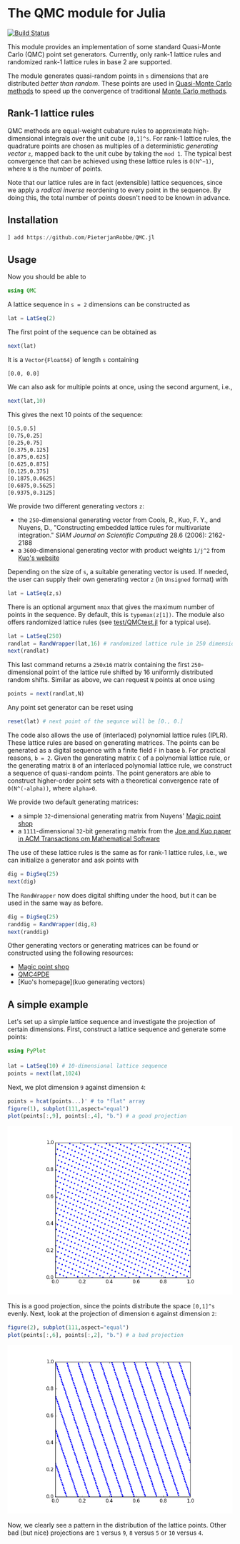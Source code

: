 # The QMC module for Julia
[![Build Status](https://travis-ci.org/PieterjanRobbe/QMC.jl.png)](https://travis-ci.org/PieterjanRobbe/QMC.jl)

This module provides an implementation of some standard Quasi-Monte Carlo (QMC) point set generators.
Currently, only rank-1 lattice rules and randomized rank-1 lattice rules in base 2 are supported.

The module generates quasi-random points in `s` dimensions that are distributed *better than random*.
These points are used in [Quasi-Monte Carlo methods](https://en.wikipedia.org/wiki/Quasi-Monte_Carlo_method) to speed up 
the convergence of traditional [Monte Carlo methods](https://en.wikipedia.org/wiki/Monte_Carlo_method).

## Rank-1 lattice rules

QMC methods are equal-weight cubature rules to approximate high-dimensional integrals over the unit cube `[0,1]^s`. For rank-1 lattice rules, the quadrature points are chosen as multiples of a deterministic *generating vector* `z`, mapped back to the unit cube by taking the `mod 1`. The typical best convergence that can be achieved using these lattice rules is `O(N^−1)`, where `N` is the number of points.

Note that our lattice rules are in fact (extensible) lattice sequences, since we apply a *radical inverse* reordening to every point in the sequence. By doing this, the total number of points doesn't need to be known in advance.

## Installation

```julia
] add https://github.com/PieterjanRobbe/QMC.jl
```

## Usage

Now you should be able to 

```julia
using QMC
```

A lattice sequence in `s = 2` dimensions can be constructed as

```julia
lat = LatSeq(2)
```

The first point of the sequence can be obtained as

```julia
next(lat)
```
It is a `Vector{Float64}` of length `s` containing

```
[0.0, 0.0]
```

We can also ask for multiple points at once, using the second argument, i.e.,

```julia
next(lat,10)
```

This gives the next 10 points of the sequence:

```
[0.5,0.5]      
[0.75,0.25]    
[0.25,0.75]    
[0.375,0.125]  
[0.875,0.625]  
[0.625,0.875]  
[0.125,0.375]  
[0.1875,0.0625]
[0.6875,0.5625]
[0.9375,0.3125]
```

We provide two different generating vectors `z`:

* the `250`-dimensional generating vector from Cools, R., Kuo, F. Y., and Nuyens, D., "Constructing embedded lattice rules for multivariate integration." *SIAM Journal on Scientific Computing* 28.6 (2006): 2162-2188
* a `3600`-dimensional generating vector with product weights `1/j^2` from [Kuo's website](http://web.maths.unsw.edu.au/~fkuo/lattice/)

Depending on the size of `s`, a suitable generating vector is used. If needed, the user can supply their own generating vector `z` (in `Unsigned` format) with

```julia
lat = LatSeq(z,s)
```
There is an optional argument `nmax` that gives the maximum number of points in the sequence. By default, this is `typemax(z[1])`. The module also offers randomized lattice rules (see [test/QMCtest.jl](test/QMCtest.jl) for a typical use).

```julia
lat = LatSeq(250)
randlat = RandWrapper(lat,16) # randomized lattice rule in 250 dimensions with 16 shifts
next(randlat)
```
This last command returns a `250x16` matrix containing the first `250`-dimensional point of the lattice rule shifted by 16 uniformly distributed random shifts. Similar as above, we can request `N` points at once using

```julia
points = next(randlat,N)
```

Any point set generator can be reset using

```julia
reset(lat) # next point of the sequnce will be [0., 0.]
```

The code also allows the use of (interlaced) polynomial lattice rules (IPLR). These lattice rules are based on generating matrices. The points can be generated as a digital sequence with a finite field `F` in base `b`. For practical reasons, `b = 2`. Given the generating matrix `C` of a polynomial lattice rule, or the generating matrix `B` of an interlaced polynomial lattice rule, we construct a sequence of quasi-random points. The point generators are able to construct higher-order point sets with a theoretical convergence rate of `O(N^(-alpha))`, where `alpha>0`.

We provide two default generating matrices:

* a simple `32`-dimensional generating matrix from Nuyens' [Magic point shop](https://people.cs.kuleuven.be/~dirk.nuyens/qmc-generators/) 
* a `1111`-dimensional `32`-bit generating matrix from the [Joe and Kuo paper in ACM Transactions om Mathematical Software](https://people.cs.kuleuven.be/~dirk.nuyens/qmc-generators/sobolmats/)


The use of these lattice rules is the same as for rank-1 lattice rules, i.e., we can initialize a generator and ask points with

```julia
dig = DigSeq(25)
next(dig)
```

The `RandWrapper` now does digital shifting under the hood, but it can be used in the same way as before.

```julia
dig = DigSeq(25)
randdig = RandWrapper(dig,8)
next(randdig)
```

Other generating vectors or generating matrices can be found or constructed using the following resources:

* [Magic point shop](https://people.cs.kuleuven.be/~dirk.nuyens/qmc-generators/)
* [QMC4PDE](https://people.cs.kuleuven.be/~dirk.nuyens/qmc4pde/)
* [Kuo's homepage](kuo generating vectors)

## A simple example

Let's set up a simple lattice sequence and investigate the projection of certain dimensions.
First, construct a lattice sequence and generate some points:

```julia
using PyPlot

lat = LatSeq(10) # 10-dimensional lattice sequence
points = next(lat,1024)
```
Next, we plot dimension `9` against dimension `4`:

```julia
points = hcat(points...)' # to "flat" array
figure(1), subplot(111,aspect="equal")
plot(points[:,9], points[:,4], "b.") # a good projection
```
![projection of dimension 9 versus dimension 4](figures/9_versus_4.png "projection of dimension 9 versus dimension 4")

This is a good projection, since the points distribute the space `[0,1]^s` evenly. Next, look at the projection of dimension `6` against dimension `2`:

```julia
figure(2), subplot(111,aspect="equal")
plot(points[:,6], points[:,2], "b.") # a bad projection
```
![projection of dimension 6 versus dimension 2](figures/6_versus_2.png "projection of dimension 9 versus dimension 4")

Now, we clearly see a pattern in the distribution of the lattice points. Other bad (but nice) projections are `1` versus `9`, `8` versus `5` or `10` versus `4`.
